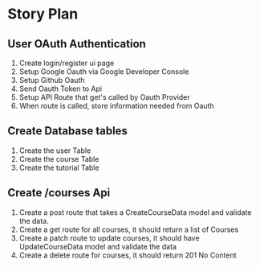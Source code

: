 # Story Plan

## User OAuth Authentication
1. Create login/register ui page
2. Setup Google Oauth via Google Developer Console
3. Setup Github Oauth
4. Send Oauth Token to Api
5. Setup API Route that get's called by Oauth Provider
6. When route is called, store information needed from Oauth

## Create Database tables
1. Create the user Table
2. Create the course Table
3. Create the tutorial Table


## Create /courses Api 
1. Create a post route that takes a CreateCourseData model and validate the data.
2. Create a get route for all courses, it should return a list of Courses
3. Create a patch route to update courses, it should have UpdateCourseData model and validate the data
4. Create a delete route for courses, it should return 201 No Content


